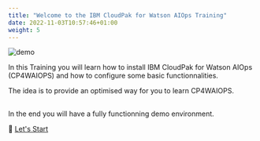 ```yaml
---
title: "Welcome to the IBM CloudPak for Watson AIOps Training"
date: 2022-11-03T10:57:46+01:00
weight: 5
---
```



![demo](/cp4waiops-training/pics/00_aimanager_insights.png)

In this Training you will learn how to install IBM CloudPak for Watson AIOps (CP4WAIOPS) and how to configure some basic functionnalities.

The idea is to provide an optimised way for you to learn CP4WAIOPS.
## 
In the end you will have a fully functionning demo environment.

🚀 [Let's Start](/cp4waiops-training/introduction/intro_00/)